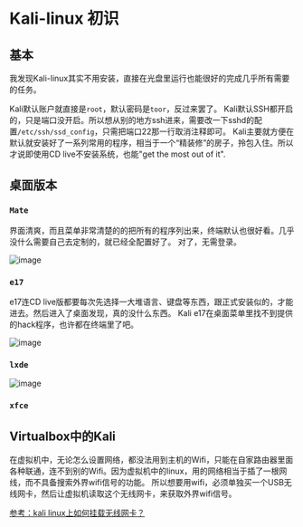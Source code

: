 # Kali-linux 初识

## 基本
我发现Kali-linux其实不用安装，直接在光盘里运行也能很好的完成几乎所有需要的任务。

Kali默认账户就直接是`root`，默认密码是`toor`，反过来罢了。
Kali默认SSH都开启的，只是端口没开启。所以想从别的地方ssh进来，需要改一下sshd的配置`/etc/ssh/ssd_config`，只需把端口22那一行取消注释即可。
Kali主要就方便在默认就安装好了一系列常用的程序，相当于一个“精装修”的房子，拎包入住。所以才说即使用CD live不安装系统，也能"get the most out of it".

## 桌面版本

### `Mate`
界面清爽，而且菜单非常清楚的的把所有的程序列出来，终端默认也很好看。几乎没什么需要自己去定制的，就已经全配置好了。
对了，无需登录。

![image](https://user-images.githubusercontent.com/14041622/45501648-6158b580-b7b4-11e8-9db2-2695e35be3be.png)

### `e17`
e17连CD live版都要每次先选择一大堆语言、键盘等东西，跟正式安装似的，才能进去。然后进入了桌面发现，真的没什么东西。
Kali e17在桌面菜单里找不到提供的hack程序，也许都在终端里了吧。

![image](https://user-images.githubusercontent.com/14041622/45501624-53a33000-b7b4-11e8-8a6f-f336bae56b4e.png)


### `lxde`

![image](https://user-images.githubusercontent.com/14041622/45501675-6ddd0e00-b7b4-11e8-9395-ecbbe1b11753.png)


### `xfce`


## Virtualbox中的Kali

在虚拟机中，无论怎么设置网络，都没法用到主机的Wifi，只能在自家路由器里面各种联通，连不到别的Wifi。因为虚拟机中的linux，用的网络相当于插了一根网线，而不具备搜索外界wifi信号的功能。
所以想要用wifi，必须单独买一个USB无线网卡，然后让虚拟机读取这个无线网卡，来获取外界wifi信号。

[参考：kali linux上如何挂载无线网卡？](https://www.zhihu.com/question/40871402)